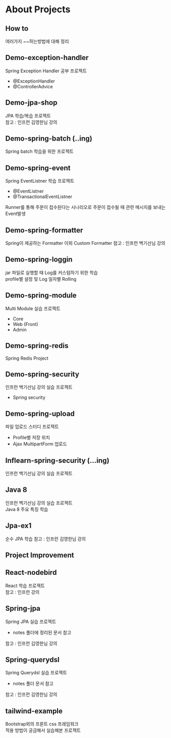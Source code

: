 # About Projects

## How to
여러가지 ~~하는방법에 대해 정리 

## Demo-exception-handler
Spring Exception Handler 공부 프로젝트
- @ExceptionHandler
- @ControllerAdvice

## Demo-jpa-shop
JPA 학습/복습 프로젝트   
참고 : 인프런 김영한님 강의

## Demo-spring-batch (..ing)
Spring batch 학습을 위한 프로젝트

## Demo-spring-event
Spring EventListner 학습 프로젝트   
- @EventListner
- @TransactionalEventListner    

Runner를 통해 주문이 접수된다는 시나리오로 주문이 접수될 때 관련 메시지를 보내는 Event발생

## Demo-spring-formatter
Spring이 제공하는 Formatter 이외 Custom Formatter 
참고 : 인프런 백기선님 강의

## Demo-spring-loggin
jar 파일로 실행할 때 Log를 커스텀하기 위한 학습   
profile별 설정 및 Log 일자별 Rolling

## Demo-spring-module
Multi Module 실습 프로젝트
- Core
- Web (Front)
- Admin

## Demo-spring-redis
Spring Redis Project

## Demo-spring-security
인프런 백기선님 강의 실습 프로젝트
- Spring security

## Demo-spring-upload
파일 업로드 스터디 프로젝트
- Profile별 저장 위치
- Ajax MultipartForm 업로드

## Inflearn-spring-security (...ing)
인프런 백기선님 강의 실습 프로젝트 

## Java 8
인프런 백기선님 강의 실습 프로젝트   
Java 8 주요 특징 학습

## Jpa-ex1
순수 JPA 학습
참고 : 인프런 김영한님 강의

## Project Improvement


## React-nodebird
React 학습 프로젝트   
참고 : 인프런 강의

## Spring-jpa
Spring JPA 실습 프로젝트
- notes 폴더에 정리된 문서 참고  

참고 : 인프런 김영한님 강의

## Spring-querydsl
Spring Querydsl 실습 프로젝트
- notes 폴더 문서 참고

참고 : 인프런 김영한님 강의

## tailwind-example
Bootstrap외의 프론트 css 프레임워크   
적용 방법이 궁금해서 실습해본 프로젝트
